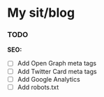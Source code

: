 # My sit/blog

### TODO

**SEO:**

- [ ] Add Open Graph meta tags
- [ ] Add Twitter Card meta tags
- [ ] Add Google Analytics
- [ ] Add robots.txt
